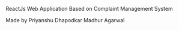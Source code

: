 ReactJs Web Application Based on 
Complaint Management System

Made by 
Priyanshu Dhapodkar
Madhur Agarwal
